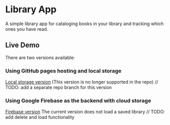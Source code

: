 # Library App

A simple library app for cataloging books in your library and tracking which ones you have read.

## Live Demo

There are two versions available:

### Using GitHub pages hosting and local storage
[Local storage version](https://dinitrogen.github.io/library/)
(This version is no longer supported in the repo)
// TODO: add a separate repo branch for this version


### Using Google Firebase as the backend with cloud storage
[Firebase version](https://library-ac551.web.app/)
The current version does not load a saved library
// TODO: add delete and load functionality